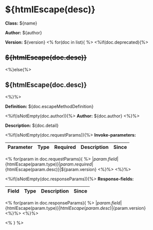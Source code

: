 # ${htmlEscape(desc)}

**Class:** ${name}

**Author:** ${author}

**Version:** ${version}
<%
for(doc in list){
%>
<%if(doc.deprecated){%>

## ~~${htmlEscape(doc.desc)}~~

<%}else{%>

## ${htmlEscape(doc.desc)}

<%}%>

**Definition:** ${doc.escapeMethodDefinition}

<%if(isNotEmpty(doc.author)){%>
**Author:** ${doc.author}
<%}%>

**Description:** ${doc.detail}

<%if(isNotEmpty(doc.requestParams)){%>
**Invoke-parameters:**

| Parameter | Type | Required | Description | Since |
|-----------|------|----------|-------------|-------|
<%
for(param in doc.requestParams){
%>
|${param.field}|${htmlEscape(param.type)}|${param.required}|${htmlEscape(param.desc)}|${param.version}
<%}%>
<%}%>

<%if(isNotEmpty(doc.responseParams)){%>
**Response-fields:**

| Field | Type | Description | Since |
|-------|------|-------------|-------|
<%
for(param in doc.responseParams){
%>
|${param.field}|${htmlEscape(param.type)}|${htmlEscape(param.desc)}|${param.version}
<%}%>
<%}%>

<% } %>



